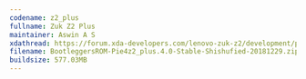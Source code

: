```yaml
---
codename: z2_plus
fullname: Zuk Z2 Plus
maintainer: Aswin A S
xdathread: https://forum.xda-developers.com/lenovo-zuk-z2/development/pie-bootleggers-3-5-shishufied-zuk-z2-t3867112
filename: BootleggersROM-Pie4z2_plus.4.0-Stable-Shishufied-20181229.zip
buildsize: 577.03MB
---
```


